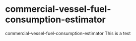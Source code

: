 # commercial-vessel-fuel-consumption-estimator
commercial-vessel-fuel-consumption-estimator
This is a test
